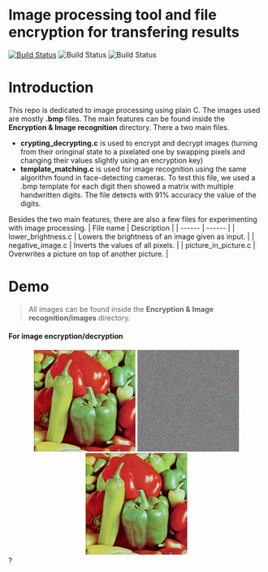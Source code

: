 # Image processing tool and file encryption for transfering results

[![Build Status](https://travis-ci.org/joemccann/dillinger.svg?branch=master)](https://github.com/andrei828/C_Image_Processing) ![Build Status](https://img.shields.io/github/repo-size/andrei828/C_Image_Processing) ![Build Status](https://img.shields.io/github/last-commit/andrei828/C_Image_Processing)

# Introduction
This repo is dedicated to image processing using plain C. The images used are mostly **.bmp** files. The main features can be found inside the **Encryption & Image recognition** directory. There a two main files.        
- **crypting_decrypting.c** is used to encrypt and decrypt images (turning from their oringinal state to a pixelated one by swapping pixels and changing their values slightly using an encryption key)
- **template_matching.c** is used for image recognition using the same algorithm found in face-detecting cameras. To test this file, we used a .bmp template for each digit then showed a matrix with multiple handwritten digits. The file detects with 91% accuracy the value of the digits.

Besides the two main features, there are also a few files for experimenting with image processing. 
| File name | Description |
| ------ | ------ |
| lower_brightness.c | Lowers the brightness of an image given as input. |
| negative_image.c | Inverts the values of all pixels. |
| picture_in_picture.c | Overwrites a picture on top of another picture. |
# Demo
> All images can be found inside the **Encryption & Image recognition/images** directory.

#### For image encryption/decryption
<center> <img src="https://github.com/andrei828/C_Image_Processing/blob/master/Encryption%20%26%20Image%20recognition/images/peppers/peppers.bmp" alt="" data-canonical-src="https://github.com/andrei828/C_Image_Processing/blob/master/Encryption%20%26%20Image%20recognition/images/peppers/peppers.bmp" width="200" height="200" />  <img src="https://raw.githubusercontent.com/andrei828/C_Image_Processing/master/Encryption%20%26%20Image%20recognition/images/peppers/enc_peppers_ok.bmp" alt="" data-canonical-src="https://raw.githubusercontent.com/andrei828/C_Image_Processing/master/Encryption%20%26%20Image%20recognition/images/peppers/enc_peppers_ok.bmp" width="200" height="200" />  <img src="https://github.com/andrei828/C_Image_Processing/blob/master/Encryption%20%26%20Image%20recognition/images/peppers/peppers.bmp" alt="" data-canonical-src="https://github.com/andrei828/C_Image_Processing/blob/master/Encryption%20%26%20Image%20recognition/images/peppers/peppers.bmp" width="200" height="200" /></center>?
